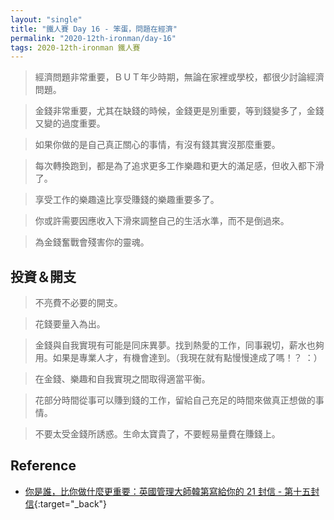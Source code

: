 ```yaml
---
layout: "single"
title: "鐵人賽 Day 16 - 笨蛋，問題在經濟"
permalink: "2020-12th-ironman/day-16"
tags: 2020-12th-ironman 鐵人賽
---
```


> 經濟問題非常重要，ＢＵＴ年少時期，無論在家裡或學校，都很少討論經濟問題。

> 金錢非常重要，尤其在缺錢的時候，金錢更是別重要，等到錢變多了，金錢又變的過度重要。

> 如果你做的是自己真正關心的事情，有沒有錢其實沒那麼重要。

> 每次轉換跑到，都是為了追求更多工作樂趣和更大的滿足感，但收入都下滑了。

> 享受工作的樂趣遠比享受賺錢的樂趣重要多了。

> 你或許需要因應收入下滑來調整自己的生活水準，而不是倒過來。

> 為金錢奮戰會殘害你的靈魂。

## 投資＆開支

> 不亮費不必要的開支。

> 花錢要量入為出。

> 金錢與自我實現有可能是同床異夢。找到熱愛的工作，同事親切，薪水也夠用。如果是專業人才，有機會達到。（我現在就有點慢慢達成了嗎！？ ：）

> 在金錢、樂趣和自我實現之間取得適當平衡。

> 花部分時間從事可以賺到錢的工作，留給自己充足的時間來做真正想做的事情。

> 不要太受金錢所誘惑。生命太寶貴了，不要輕易量費在賺錢上。

## Reference

- [你是誰，比你做什麼更重要：英國管理大師韓第寫給你的 21 封信 - 第十五封信](https://www.books.com.tw/products/0010862692){:target="\_back"}
